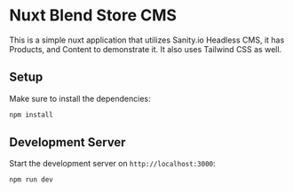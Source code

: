 # Nuxt Blend Store CMS

This is a simple nuxt application that utilizes Sanity.io Headless CMS, it has Products, and Content to demonstrate it. It also uses Tailwind CSS as well.

## Setup

Make sure to install the dependencies:

```bash
npm install
```

## Development Server

Start the development server on `http://localhost:3000`:

```bash
npm run dev
```
